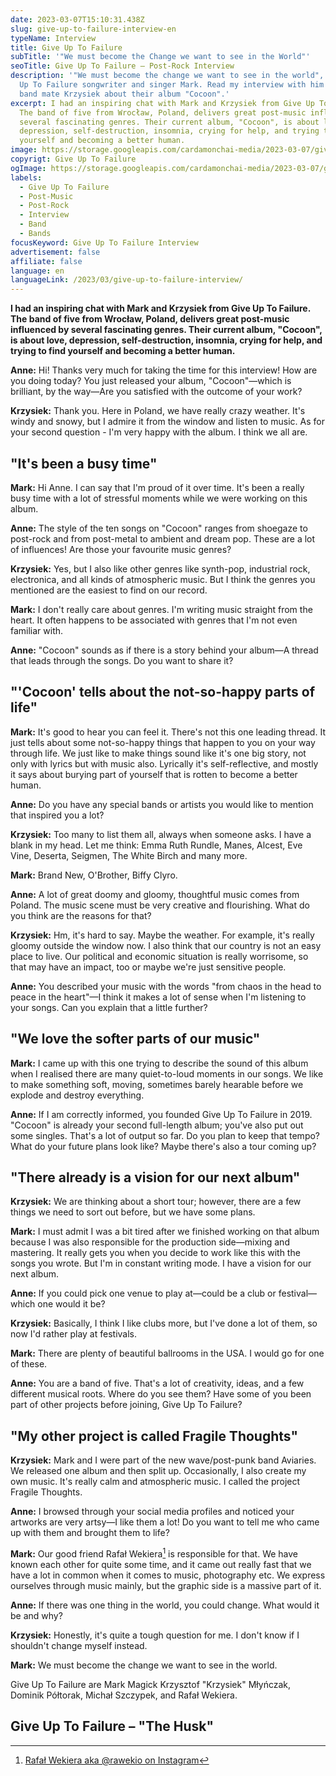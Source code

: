 ```yaml
---
date: 2023-03-07T15:10:31.438Z
slug: give-up-to-failure-interview-en
typeName: Interview
title: Give Up To Failure
subTitle: '"We must become the Change we want to see in the World"'
seoTitle: Give Up To Failure – Post-Rock Interview
description: '"We must become the change we want to see in the world", says Give
  Up To Failure songwriter and singer Mark. Read my interview with him and his
  band mate Krzysiek about their album "Cocoon".'
excerpt: I had an inspiring chat with Mark and Krzysiek from Give Up To Failure.
  The band of five from Wrocław, Poland, delivers great post-music influenced by
  several fascinating genres. Their current album, "Cocoon", is about love,
  depression, self-destruction, insomnia, crying for help, and trying to find
  yourself and becoming a better human.
image: https://storage.googleapis.com/cardamonchai-media/2023-03-07/give-up-to-failure-jpg-imagine-080808_0f1818_1024_768/640.webp
copyrigt: Give Up To Failure
ogImage: https://storage.googleapis.com/cardamonchai-media/2023-03-07/give-up-to-failure-og-jpg-imagine-080808_10313b_1200_628/640.webp
labels:
  - Give Up To Failure
  - Post-Music
  - Post-Rock
  - Interview
  - Band
  - Bands
focusKeyword: Give Up To Failure Interview
advertisement: false
affiliate: false
language: en
languageLink: /2023/03/give-up-to-failure-interview/
---
```

**I had an inspiring chat with Mark and Krzysiek from Give Up To Failure. The band of five from Wrocław, Poland, delivers great post-music influenced by several fascinating genres. Their current album, "Cocoon", is about love, depression, self-destruction, insomnia, crying for help, and trying to find yourself and becoming a better human.**

**Anne:** Hi! Thanks very much for taking the time for this interview! How are you doing today? You just released your album, "Cocoon"—which is brilliant, by the way—Are you satisfied with the outcome of your work?

**Krzysiek:** Thank you. Here in Poland, we have really crazy weather. It's windy and snowy, but I admire it from the window and listen to music. As for your second question - I'm very happy with the album. I think we all are.

## "It's been a busy time"

**Mark:** Hi Anne. I can say that I'm proud of it over time. It's been a really busy time with a lot of stressful moments while we were working on this album.

**Anne:** The style of the ten songs on "Cocoon" ranges from shoegaze to post-rock and from post-metal to ambient and dream pop. These are a lot of influences! Are those your favourite music genres?

**Krzysiek:** Yes, but I also like other genres like synth-pop, industrial rock, electronica, and all kinds of atmospheric music. But I think the genres you mentioned are the easiest to find on our record.

**Mark:** I don't really care about genres. I'm writing music straight from the heart. It often happens to be associated with genres that I'm not even familiar with.

**Anne:** "Cocoon" sounds as if there is a story behind your album—A thread that leads through the songs. Do you want to share it?

## "'Cocoon' tells about the not-so-happy parts of life"

**Mark:** It's good to hear you can feel it. There's not this one leading thread. It just tells about some not-so-happy things that happen to you on your way through life. We just like to make things sound like it's one big story, not only with lyrics but with music also. Lyrically it's self-reflective, and mostly it says about burying part of yourself that is rotten to become a better human.

**Anne:** Do you have any special bands or artists you would like to mention that inspired you a lot?

**Krzysiek:** Too many to list them all, always when someone asks. I have a blank in my head. Let me think: Emma Ruth Rundle, Manes, Alcest, Eve Vine, Deserta, Seigmen, The White Birch and many more.

**Mark:** Brand New, O'Brother, Biffy Clyro.

**Anne:** A lot of great doomy and gloomy, thoughtful music comes from Poland. The music scene must be very creative and flourishing. What do you think are the reasons for that?

**Krzysiek:** Hm, it's hard to say. Maybe the weather. For example, it's really gloomy outside the window now. I also think that our country is not an easy place to live. Our political and economic situation is really worrisome, so that may have an impact, too or maybe we're just sensitive people.

**Anne:** You described your music with the words "from chaos in the head to peace in the heart"—I think it makes a lot of sense when I'm listening to your songs. Can you explain that a little further?

## "We love the softer parts of our music"

**Mark:** I came up with this one trying to describe the sound of this album when I realised there are many quiet-to-loud moments in our songs. We like to make something soft, moving, sometimes barely hearable before we explode and destroy everything.

**Anne:** If I am correctly informed, you founded Give Up To Failure in 2019. "Cocoon" is already your second full-length album; you've also put out some singles. That's a lot of output so far. Do you plan to keep that tempo? What do your future plans look like? Maybe there's also a tour coming up?

## "There already is a vision for our next album"

**Krzysiek:** We are thinking about a short tour; however, there are a few things we need to sort out before, but we have some plans.

**Mark:** I must admit I was a bit tired after we finished working on that album because I was also responsible for the production side—mixing and mastering. It really gets you when you decide to work like this with the songs you wrote. But I'm in constant writing mode. I have a vision for our next album.

**Anne:** If you could pick one venue to play at—could be a club or festival—which one would it be?

**Krzysiek:** Basically, I think I like clubs more, but I've done a lot of them, so now I'd rather play at festivals.

**Mark:** There are plenty of beautiful ballrooms in the USA. I would go for one of these.

**Anne:** You are a band of five. That's a lot of creativity, ideas, and a few different musical roots. Where do you see them? Have some of you been part of other projects before joining, Give Up To Failure?

## "My other project is called Fragile Thoughts"

**Krzysiek:** Mark and I were part of the new wave/post-punk band Aviaries. We released one album and then split up. Occasionally, I also create my own music. It's really calm and atmospheric music. I called the project Fragile Thoughts.

**Anne:** I browsed through your social media profiles and noticed your artworks are very artsy—I like them a lot! Do you want to tell me who came up with them and brought them to life?

**Mark:** Our good friend Rafał Wekiera[^1] is responsible for that. We have known each other for quite some time, and it came out really fast that we have a lot in common when it comes to music, photography etc. We express ourselves through music mainly, but the graphic side is a massive part of it.

**Anne:** If there was one thing in the world, you could change. What would it be and why?

**Krzysiek:** Honestly, it's quite a tough question for me. I don't know if I shouldn't change myself instead.

**Mark:** We must become the change we want to see in the world.

Give Up To Failure are Mark Magick Krzysztof "Krzysiek" Młyńczak, Dominik Półtorak, Michał Szczypek, and Rafał Wekiera.

## Give Up To Failure – "The Husk"

<YouTube id="sh8X-smzy-I" />

[^1]: [Rafał Wekiera aka @rawekio on Instagram](https://www.instagram.com/rawekio/)
